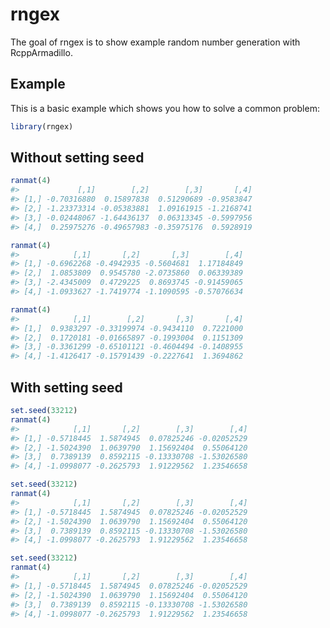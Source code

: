 
<!-- README.md is generated from README.Rmd. Please edit that file -->

# rngex

<!-- badges: start -->

<!-- badges: end -->

The goal of rngex is to show example random number generation with
RcppArmadillo.

## Example

This is a basic example which shows you how to solve a common problem:

``` r
library(rngex)
```

## Without setting seed

``` r
ranmat(4)
#>             [,1]        [,2]        [,3]       [,4]
#> [1,] -0.70316880  0.15897838  0.51290689 -0.9583847
#> [2,] -1.23373314 -0.05383881  1.09161915 -1.2168741
#> [3,] -0.02448067 -1.64436137  0.06313345 -0.5997956
#> [4,]  0.25975276 -0.49657983 -0.35975176  0.5928919

ranmat(4)
#>            [,1]       [,2]       [,3]        [,4]
#> [1,] -0.6962268 -0.4942935 -0.5604681  1.17184849
#> [2,]  1.0853809  0.9545780 -2.0735860  0.06339389
#> [3,] -2.4345009  0.4729225  0.8693745 -0.91459065
#> [4,] -1.0933627 -1.7419774 -1.1090595 -0.57076634

ranmat(4)
#>            [,1]        [,2]       [,3]       [,4]
#> [1,]  0.9383297 -0.33199974 -0.9434110  0.7221000
#> [2,]  0.1720181 -0.01665897 -0.1993004  0.1151309
#> [3,] -0.3361299 -0.65101121 -0.4604494 -0.1408955
#> [4,] -1.4126417 -0.15791439 -0.2227641  1.3694862
```

## With setting seed

``` r
set.seed(33212)
ranmat(4)
#>            [,1]       [,2]        [,3]        [,4]
#> [1,] -0.5718445  1.5874945  0.07825246 -0.02052529
#> [2,] -1.5024390  1.0639790  1.15692404  0.55064120
#> [3,]  0.7389139  0.8592115 -0.13330708 -1.53026580
#> [4,] -1.0998077 -0.2625793  1.91229562  1.23546658

set.seed(33212)
ranmat(4)
#>            [,1]       [,2]        [,3]        [,4]
#> [1,] -0.5718445  1.5874945  0.07825246 -0.02052529
#> [2,] -1.5024390  1.0639790  1.15692404  0.55064120
#> [3,]  0.7389139  0.8592115 -0.13330708 -1.53026580
#> [4,] -1.0998077 -0.2625793  1.91229562  1.23546658

set.seed(33212)
ranmat(4)
#>            [,1]       [,2]        [,3]        [,4]
#> [1,] -0.5718445  1.5874945  0.07825246 -0.02052529
#> [2,] -1.5024390  1.0639790  1.15692404  0.55064120
#> [3,]  0.7389139  0.8592115 -0.13330708 -1.53026580
#> [4,] -1.0998077 -0.2625793  1.91229562  1.23546658
```
